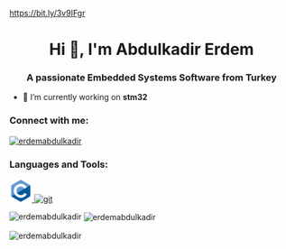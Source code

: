https://bit.ly/3v9IFgr
<h1 align="center">Hi 👋, I'm Abdulkadir Erdem</h1>
<h3 align="center">A passionate Embedded Systems Software from Turkey</h3>

- 🔭 I’m currently working on **stm32**

<h3 align="left">Connect with me:</h3>
<p align="left">
<a href="https://linkedin.com/in/erdemabdulkadir" target="blank"><img align="center" src="https://raw.githubusercontent.com/rahuldkjain/github-profile-readme-generator/master/src/images/icons/Social/linked-in-alt.svg" alt="erdemabdulkadir" height="30" width="40" /></a>
</p>

<h3 align="left">Languages and Tools:</h3>
<p align="left"> <a href="https://www.cprogramming.com/" target="_blank" rel="noreferrer"> <img src="https://raw.githubusercontent.com/devicons/devicon/master/icons/c/c-original.svg" alt="c" width="40" height="40"/> </a> <a href="https://git-scm.com/" target="_blank" rel="noreferrer"> <img src="https://www.vectorlogo.zone/logos/git-scm/git-scm-icon.svg" alt="git" width="40" height="40"/> </a> </p>

<p><img align="left" src="https://github-readme-stats.vercel.app/api/top-langs?username=erdemabdulkadir&show_icons=true&locale=en&layout=compact" alt="erdemabdulkadir" /></p>

<p>&nbsp;<img align="center" src="https://github-readme-stats.vercel.app/api?username=erdemabdulkadir&show_icons=true&locale=en" alt="erdemabdulkadir" /></p>

<p><img align="center" src="https://github-readme-streak-stats.herokuapp.com/?user=erdemabdulkadir&" alt="erdemabdulkadir" /></p>
